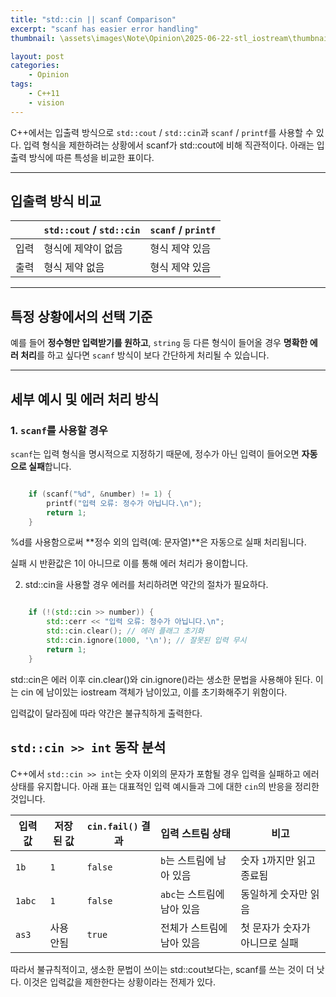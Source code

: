```yaml
---
title: "std::cin || scanf Comparison"
excerpt: "scanf has easier error handling"
thumbnail: \assets\images\Note\Opinion\2025-06-22-stl_iostream\thumbnail.png

layout: post
categories: 
    - Opinion
tags: 
    - C++11
    - vision
---
```


C++에서는 입출력 방식으로 `std::cout` / `std::cin`과 `scanf` / `printf`를 사용할 수 있다. 
입력 형식을 제한하려는 상황에서 scanf가 std::cout에 비해 직관적이다. 
아래는 입출력 방식에 따른 특성을 비교한 표이다.

---

## 입출력 방식 비교

|           | `std::cout` / `std::cin` | `scanf` / `printf`     |
|-----------|--------------------------|-------------------------|
| 입력      | 형식에 제약이 없음 | 형식 제약 있음 |
| 출력      | 형식 제약 없음  | 형식 제약 있음  |

---

## 특정 상황에서의 선택 기준

예를 들어 **정수형만 입력받기를 원하고**, `string` 등 다른 형식이 들어올 경우 **명확한 에러 처리**를 하고 싶다면 `scanf` 방식이 보다 간단하게 처리될 수 있습니다.

---

## 세부 예시 및 에러 처리 방식

### 1. `scanf`를 사용할 경우

`scanf`는 입력 형식을 명시적으로 지정하기 때문에, 정수가 아닌 입력이 들어오면 **자동으로 실패**합니다.


```cpp

    if (scanf("%d", &number) != 1) {
        printf("입력 오류: 정수가 아닙니다.\n");
        return 1;
    }

```

%d를 사용함으로써 **정수 외의 입력(예: 문자열)**은 자동으로 실패 처리됩니다.

실패 시 반환값은 1이 아니므로 이를 통해 에러 처리가 용이합니다.

2. std::cin을 사용할 경우
에러를 처리하려면 약간의 절차가 필요하다.



```cpp

    if (!(std::cin >> number)) {
        std::cerr << "입력 오류: 정수가 아닙니다.\n";
        std::cin.clear(); // 에러 플래그 초기화
        std::cin.ignore(1000, '\n'); // 잘못된 입력 무시
        return 1;
    }

```

std::cin은 에러 이후 cin.clear()와 cin.ignore()라는 생소한 문법을 사용해야 된다. 이는 cin 에 남이있는 iostream 객체가 남이있고, 이를 초기화해주기 위함이다. 

입력값이 달라짐에 따라 약간은 불규칙하게 출력한다. 

## `std::cin >> int` 동작 분석

C++에서 `std::cin >> int`는 숫자 이외의 문자가 포함될 경우 입력을 실패하고 에러 상태를 유지합니다. 아래 표는 대표적인 입력 예시들과 그에 대한 `cin`의 반응을 정리한 것입니다.

| 입력값 | 저장된 값 | `cin.fail()` 결과 | 입력 스트림 상태          | 비고                         |
|--------|------------|-------------------|----------------------------|------------------------------|
| `1b`   | `1`        | `false`           | `b`는 스트림에 남아 있음   | 숫자 `1`까지만 읽고 종료됨  |
| `1abc` | `1`        | `false`           | `abc`는 스트림에 남아 있음 | 동일하게 숫자만 읽음        |
| `as3`  | 사용 안됨  | `true`            | 전체가 스트림에 남아 있음 | 첫 문자가 숫자가 아니므로 실패 |


따라서 불규칙적이고, 생소한 문법이 쓰이는 std::cout보다는, scanf를 쓰는 것이 더 낫다.
이것은 입력값을 제한한다는 상황이라는 전제가 있다. 
